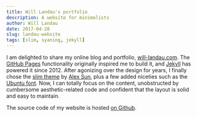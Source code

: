 ```yaml
---
title: Will Landau's portfolio
description: A website for minimalists
author: Will Landau
date: 2017-04-28
slug: landau-website
tags: [slim, syaning, jekyll]
---
```


I am delighted to share my online blog and portfolio, [will-landau.com](http://will-landau.com). The [GitHub Pages](https://pages.github.com) functionality originally inspired me to build it, and [Jekyll](https://jekyllrb.com) has powered it since 2012. After agonizing over the design for years, I finally chose the [slim theme](https://github.com/syaning/slim) by [Alex Sun](http://syaning.com), plus a few added niceties such as the [Ubuntu font](https://en.wikipedia.org/wiki/Ubuntu_(typeface)). Now, I can totally focus on the content, unobstructed by cumbersome aesthetic-related code and confident that the layout is solid and easy to maintain.

The source code of my website is hosted [on Github](https://github.com/rbind/wlandau.github.io).

